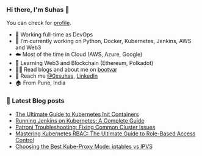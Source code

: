 ### Hi there, I'm Suhas 👋
You can check for [profile](https://bootvar.com/suhasadhav/).

- 👔 Working full-time as DevOps
- 🔭 I’m currently working on Python, Docker, Kubernetes, Jenkins, AWS and Web3
- ☁️ Most of the time in Cloud (AWS, Azure, Google)
- 🌱 Learning Web3 and Blockchain (Ethereum, Polkadot)
- 👨‍💻 Read blogs and about me on [bootvar](https://bootvar.com)
- 📲 Reach me [@0xsuhas](https://twitter.com/0xsuhas), [LinkedIn](https://www.linkedin.com/in/suhasadhav)
- 🏠 From Pune, India

<!--
**suhasadhav/suhasadhav** is a ✨ _special_ ✨ repository because its `README.md` (this file) appears on your GitHub profile.

Here are some ideas to get you started:

- 🔭 I’m currently working on ...
- 🌱 I’m currently learning ...
- 👯 I’m looking to collaborate on ...
- 🤔 I’m looking for help with ...
- 💬 Ask me about ...
- 📫 How to reach me: ...
- 😄 Pronouns: ...
- ⚡ Fun fact: ...
-->

### 📕 Latest Blog posts
<!-- BLOG-POST-LIST:START -->
- [The Ultimate Guide to Kubernetes Init Containers](https://bootvar.com/kubernetes-init-containers/)
- [Running Jenkins on Kubernetes: A Complete Guide](https://bootvar.com/jenkins-on-kubernetes/)
- [Patroni Troubleshooting: Fixing Common Cluster Issues](https://bootvar.com/patroni-troubleshooting/)
- [Mastering Kubernetes RBAC: The Ultimate Guide to Role-Based Access Control](https://bootvar.com/k8s-rbac-explained/)
- [Choosing the Best Kube-Proxy Mode: iptables vs IPVS](https://bootvar.com/kube-proxy-iptables-vs-ipvs/)
<!-- BLOG-POST-LIST:END -->
